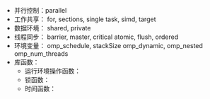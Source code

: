* 并行控制：parallel
* 工作共享：
    for, sections, single
    task, simd, target
* 数据环境：
    shared, private
* 线程同步：
    barrier, master, critical
    atomic, flush, ordered
* 环境变量：
    omp_schedule, stackSize
    omp_dynamic, omp_nested
    omp_num_threads
* 库函数：
    * 运行环境操作函数：
    * 锁函数：
    * 时间函数：